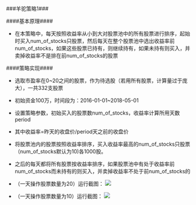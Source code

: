 ###羊驼策略1###

####基本原理####
 - 在本策略中，每天按照收益率从小到大对股票池中的所有股票进行排序，起始时买入num_of_stocks只股票，然后每天在整个股票池中选出收益率前num_of_stocks，如果这些股票已持有，则继续持有，如果未持有则买入，并卖掉收益率不是排在前num_of_stocks的股票 

####策略实现####
 - 选取市盈率在0~20之间的股票，作为待选股（若用所有股票，计算量过于庞大），一共332支股票
 - 初始资金100万，时间段为：2016-01-01~2018-05-01
 - 设置策略参数，初始买入的股票数num_of_stocks，收益率计算所用天数period
 - 其中收益率=昨天的收盘价/period天之前的收盘价
 - 将股票池内的股票按照收益率排序，买入收益率最高的num_of_stocks只股票（num_of_stocks默认为10)各1000股。
 - 之后的每天都将所有股票按收益率排序，如果股票池中有处于收益率前num_of_stocks而未持有的则买入，并卖掉收益率不处于前num_of_stocks的

 - （一天操作股票数量为20）运行截图：
  ![](https://i.imgur.com/Zh33xSK.png)

 - （一天操作股票数量为10）运行截图：
  ![](https://i.imgur.com/qOXxjAj.png)